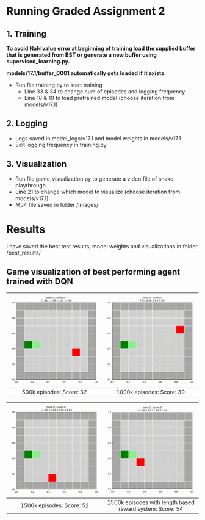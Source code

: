 # Running Graded Assignment 2
## 1. Training
**To avoid NaN value error at beginning of training load the supplied buffer that is generated from BST
or generate a new buffer using supervised_learning.py.**

**models/17.1/buffer_0001 automatically gets loaded if it exists.**

- Run file training.py to start training
    - Line 33 & 34 to change num of episodes and logging frequency
    - Line 18 & 19 to load pretrained model (choose iteration from models/v17.1)
    
## 2. Logging
- Logs saved in model_logs/v17.1 and model weights in models/v17.1
- Edit logging frequency in training.py
  
## 3. Visualization
- Run file game_visualization.py to generate a video file of snake playthrough
- Line 21 to change which model to visualize (choose iteration from models/v17.1)
- Mp4 file saved in folder /images/


# Results
I have saved the best test results, model weights and visualizations in folder /best_results/

## Game visualization of best performing agent trained with DQN

| ![500k](https://github.com/Triksheim/NN-GA02-Snake-Deep-RL/blob/main/best_results/500k_episodes_score32.gif) | ![1000k](https://github.com/Triksheim/NN-GA02-Snake-Deep-RL/blob/main/best_results/1000k_episodes_score39.gif) |
|:--:|:--:|
| 500k episodes: Score: 32 | 1000k episodes: Score: 39 |

| ![1500k](https://github.com/Triksheim/NN-GA02-Snake-Deep-RL/blob/main/best_results/1500k_episodes_score52.gif) | ![1500k_length_reward](https://github.com/Triksheim/NN-GA02-Snake-Deep-RL/blob/main/best_results/1500k_score54_length_reward.gif) |
|:--:|:--:|
| 1500k episodes: Score: 52 | 1500k episodes with length based reward system: Score: 54 |

